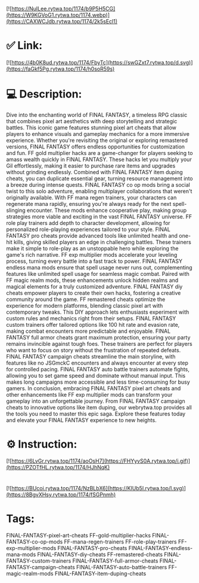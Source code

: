 [![https://NuILee.rytwa.top/1174/b9P5H5CG](https://W9KGVoG1.rytwa.top/1174.webp)](https://CAXWCJdb.rytwa.top/1174/2k5sEcl1)
# ✅ Link:
[![https://4b0K8ud.rytwa.top/1174/FbyTc](https://swGZxt7.rytwa.top/d.svg)](https://faGkf5Pg.rytwa.top/1174/h0soR59s)
# 💻 Description:
Dive into the enchanting world of FINAL FANTASY, a timeless RPG classic that combines pixel art aesthetics with deep storytelling and strategic battles. This iconic game features stunning pixel art cheats that allow players to enhance visuals and gameplay mechanics for a more immersive experience. Whether you're revisiting the original or exploring remastered versions, FINAL FANTASY offers endless opportunities for customization and fun.
FF gold multiplier hacks are a game-changer for players seeking to amass wealth quickly in FINAL FANTASY. These hacks let you multiply your Gil effortlessly, making it easier to purchase rare items and upgrades without grinding endlessly. Combined with FINAL FANTASY item duping cheats, you can duplicate essential gear, turning resource management into a breeze during intense quests.
FINAL FANTASY co op mods bring a social twist to this solo adventure, enabling multiplayer collaborations that weren't originally available. With FF mana regen trainers, your characters can regenerate mana rapidly, ensuring you're always ready for the next spell-slinging encounter. These mods enhance cooperative play, making group strategies more viable and exciting in the vast FINAL FANTASY universe.
FF role play trainers add depth to character development, allowing for personalized role-playing experiences tailored to your style. FINAL FANTASY pro cheats provide advanced tools like unlimited health and one-hit kills, giving skilled players an edge in challenging battles. These trainers make it simple to role-play as an unstoppable hero while exploring the game's rich narrative.
FF exp multiplier mods accelerate your leveling process, turning every battle into a fast track to power. FINAL FANTASY endless mana mods ensure that spell usage never runs out, complementing features like unlimited spell usage for seamless magic combat. Paired with FF magic realm mods, these enhancements unlock hidden realms and magical elements for a truly customized adventure.
FINAL FANTASY diy cheats empower players to create their own hacks, fostering a creative community around the game. FF remastered cheats optimize the experience for modern platforms, blending classic pixel art with contemporary tweaks. This DIY approach lets enthusiasts experiment with custom rules and mechanics right from their setups.
FINAL FANTASY custom trainers offer tailored options like 100 hit rate and evasion rate, making combat encounters more predictable and enjoyable. FINAL FANTASY full armor cheats grant maximum protection, ensuring your party remains invincible against tough foes. These trainers are perfect for players who want to focus on story without the frustration of repeated defeats.
FINAL FANTASY campaign cheats streamline the main storyline, with features like no JSGmckC encounters and always encounter at every step for controlled pacing. FINAL FANTASY auto battle trainers automate fights, allowing you to set game speed and dominate without manual input. This makes long campaigns more accessible and less time-consuming for busy gamers.
In conclusion, embracing FINAL FANTASY pixel art cheats and other enhancements like FF exp multiplier mods can transform your gameplay into an unforgettable journey. From FINAL FANTASY campaign cheats to innovative options like item duping, our webrytwa.top provides all the tools you need to master this epic saga. Explore these features today and elevate your FINAL FANTASY experience to new heights.

# ⚙️ Instruction:
[![https://6LvGr.rytwa.top/1174/aoOsH7](https://FHYyvS0A.rytwa.top/i.gif)](https://PZOTfHL.rytwa.top/1174/HJhNqK)
#
[![https://BUcoi.rytwa.top/1174/NzBLbX6](https://KIUb5l.rytwa.top/l.svg)](https://8BgvXHsy.rytwa.top/1174/fSGPnmh)
# Tags:
FINAL-FANTASY-pixel-art-cheats FF-gold-multiplier-hacks FINAL-FANTASY-co-op-mods FF-mana-regen-trainers FF-role-play-trainers FF-exp-multiplier-mods FINAL-FANTASY-pro-cheats FINAL-FANTASY-endless-mana-mods FINAL-FANTASY-diy-cheats FF-remastered-cheats FINAL-FANTASY-custom-trainers FINAL-FANTASY-full-armor-cheats FINAL-FANTASY-campaign-cheats FINAL-FANTASY-auto-battle-trainers FF-magic-realm-mods FINAL-FANTASY-item-duping-cheats





